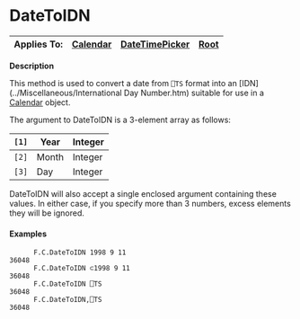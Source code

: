 




<h1 class="heading"><span class="name">DateToIDN</span></h1>

| Applies To: | [Calendar](../a-z/calendar.md) | [DateTimePicker](../a-z/datetimepicker.md) | [Root](../a-z/root.md) |
| --- | --- | --- | ---  |


**Description**


This method is used to convert a date from `⎕TS` format into an [IDN](../Miscellaneous/International Day Number.htm) suitable for use in a [Calendar](../a-z/calendar.md) object.


The argument to DateToIDN is a 3-element array as follows:


| `[1]` | Year | Integer |
| --- | --- | ---  |
| `[2]` | Month | Integer |
| `[3]` | Day | Integer |


DateToIDN will also accept a single enclosed argument containing these values. In either case, if you specify more than 3 numbers, excess elements they will be ignored.

#### Examples
```apl
      F.C.DateToIDN 1998 9 11
36048
      F.C.DateToIDN ⊂1998 9 11
36048
      F.C.DateToIDN ⎕TS
36048
      F.C.DateToIDN,⎕TS
36048
```



